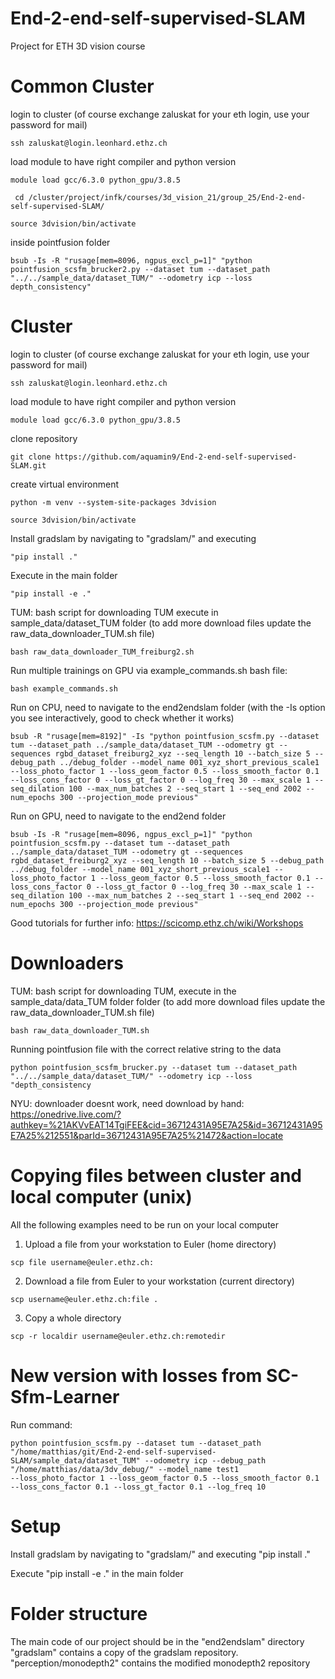 # End-2-end-self-supervised-SLAM
Project for ETH 3D vision course

# Common Cluster

login to cluster (of course exchange zaluskat for your eth login, use your password for mail)
```shell
ssh zaluskat@login.leonhard.ethz.ch
```

load module to have right compiler and python version
```shell
module load gcc/6.3.0 python_gpu/3.8.5
```

```shell
 cd /cluster/project/infk/courses/3d_vision_21/group_25/End-2-end-self-supervised-SLAM/
```

```shell
source 3dvision/bin/activate
```

inside pointfusion folder

```shell
bsub -Is -R "rusage[mem=8096, ngpus_excl_p=1]" "python pointfusion_scsfm_brucker2.py --dataset tum --dataset_path "../../sample_data/dataset_TUM/" --odometry icp --loss depth_consistency"
```


# Cluster

login to cluster (of course exchange zaluskat for your eth login, use your password for mail)
```shell
ssh zaluskat@login.leonhard.ethz.ch
```
load module to have right compiler and python version
```shell
module load gcc/6.3.0 python_gpu/3.8.5
```
clone repository
```shell
git clone https://github.com/aquamin9/End-2-end-self-supervised-SLAM.git
```
create virtual environment
```shell
python -m venv --system-site-packages 3dvision
```
```shell
source 3dvision/bin/activate
```
Install gradslam by navigating to "gradslam/" and executing 
```shell
"pip install ."
```
Execute in the main folder 
```shell
"pip install -e ." 
```

TUM:
bash script for downloading TUM execute in sample_data/dataset_TUM folder (to add more download files update the raw_data_downloader_TUM.sh file)
```shell
bash raw_data_downloader_TUM_freiburg2.sh 
```
Run multiple trainings on GPU via example_commands.sh bash file:
```shell
bash example_commands.sh
```
Run on CPU, need to navigate to the end2endslam folder (with the -Is option you see interactively, good to check whether it works)

```shell
bsub -R "rusage[mem=8192]" -Is "python pointfusion_scsfm.py --dataset tum --dataset_path ../sample_data/dataset_TUM --odometry gt --sequences rgbd_dataset_freiburg2_xyz --seq_length 10 --batch_size 5 --debug_path ../debug_folder --model_name 001_xyz_short_previous_scale1 --loss_photo_factor 1 --loss_geom_factor 0.5 --loss_smooth_factor 0.1 --loss_cons_factor 0 --loss_gt_factor 0 --log_freq 30 --max_scale 1 --seq_dilation 100 --max_num_batches 2 --seq_start 1 --seq_end 2002 --num_epochs 300 --projection_mode previous"
```

Run on GPU, need to navigate to the end2end folder
```shell
bsub -Is -R "rusage[mem=8096, ngpus_excl_p=1]" "python pointfusion_scsfm.py --dataset tum --dataset_path ../sample_data/dataset_TUM --odometry gt --sequences rgbd_dataset_freiburg2_xyz --seq_length 10 --batch_size 5 --debug_path ../debug_folder --model_name 001_xyz_short_previous_scale1 --loss_photo_factor 1 --loss_geom_factor 0.5 --loss_smooth_factor 0.1 --loss_cons_factor 0 --loss_gt_factor 0 --log_freq 30 --max_scale 1 --seq_dilation 100 --max_num_batches 2 --seq_start 1 --seq_end 2002 --num_epochs 300 --projection_mode previous"
```

Good tutorials for further info:
https://scicomp.ethz.ch/wiki/Workshops



# Downloaders

TUM:
bash script for downloading TUM, execute in the sample_data/data_TUM folder folder (to add more download files update the raw_data_downloader_TUM.sh file)
```shell
bash raw_data_downloader_TUM.sh 
```
Running pointfusion file with the correct relative string to the data
```shell
python pointfusion_scsfm_brucker.py --dataset tum --dataset_path "../../sample_data/dataset_TUM/" --odometry icp --loss "depth_consistency
```

NYU:
downloader doesnt work, need download by hand:
https://onedrive.live.com/?authkey=%21AKVvEAT14TgiFEE&cid=36712431A95E7A25&id=36712431A95E7A25%212551&parId=36712431A95E7A25%21472&action=locate

# Copying files between cluster and local computer (unix)

All the following examples need to be run on your local computer
1. Upload a file from your workstation to Euler (home directory)
```shell
scp file username@euler.ethz.ch:
```
2. Download a file from Euler to your workstation (current directory)
```shell
scp username@euler.ethz.ch:file .
```
3. Copy a whole directory
```shell
scp -r localdir username@euler.ethz.ch:remotedir
```

# New version with losses from SC-Sfm-Learner

Run command:
```shell
python pointfusion_scsfm.py --dataset tum --dataset_path "/home/matthias/git/End-2-end-self-supervised-SLAM/sample_data/dataset_TUM" --odometry icp --debug_path "/home/matthias/data/3dv_debug/" --model_name test1 
--loss_photo_factor 1 --loss_geom_factor 0.5 --loss_smooth_factor 0.1 --loss_cons_factor 0.1 --loss_gt_factor 0.1 --log_freq 10
```


# Setup

Install gradslam by navigating to "gradslam/" and executing "pip install ."

Execute "pip install -e ." in the main folder


# Folder structure

The main code of our project should be in the "end2endslam" directory
"gradslam" contains a copy of the gradslam repository.
"perception/monodepth2" contains the modified monodepth2 repository



